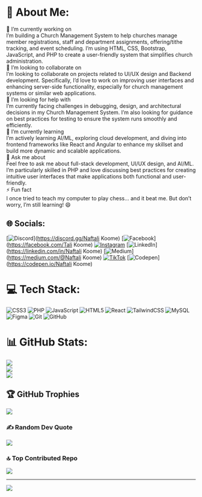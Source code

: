 # 💫 About Me:
🔭 I’m currently working on<br>I’m building a Church Management System to help churches manage member registrations, staff and department assignments, offering/tithe tracking, and event scheduling. I’m using HTML, CSS, Bootstrap, JavaScript, and PHP to create a user-friendly system that simplifies church administration.<br>👯 I’m looking to collaborate on<br>I’m looking to collaborate on projects related to UI/UX design and Backend development. Specifically, I’d love to work on improving user interfaces and enhancing server-side functionality, especially for church management systems or similar web applications.<br>🤝 I’m looking for help with<br>I’m currently facing challenges in debugging, design, and architectural decisions in my Church Management System. I’m also looking for guidance on best practices for testing to ensure the system runs smoothly and efficiently.<br>🌱 I’m currently learning<br>I’m actively learning AI/ML, exploring cloud development, and diving into frontend frameworks like React and Angular to enhance my skillset and build more dynamic and scalable applications.<br>💬 Ask me about<br>Feel free to ask me about full-stack development, UI/UX design, and AI/ML. I’m particularly skilled in PHP and love discussing best practices for creating intuitive user interfaces that make applications both functional and user-friendly.<br>⚡ Fun fact<br>I once tried to teach my computer to play chess… and it beat me. But don’t worry, I’m still learning! 😄


## 🌐 Socials:
[![Discord](https://img.shields.io/badge/Discord-%237289DA.svg?logo=discord&logoColor=white)](https://discord.gg/Naftali Koome) [![Facebook](https://img.shields.io/badge/Facebook-%231877F2.svg?logo=Facebook&logoColor=white)](https://facebook.com/Tali Koome) [![Instagram](https://img.shields.io/badge/Instagram-%23E4405F.svg?logo=Instagram&logoColor=white)](https://instagram.com/naftali.k.akama) [![LinkedIn](https://img.shields.io/badge/LinkedIn-%230077B5.svg?logo=linkedin&logoColor=white)](https://linkedin.com/in/Naftali Koome) [![Medium](https://img.shields.io/badge/Medium-12100E?logo=medium&logoColor=white)](https://medium.com/@Naftali Koome) [![TikTok](https://img.shields.io/badge/TikTok-%23000000.svg?logo=TikTok&logoColor=white)](https://tiktok.com/@ruciukoome62) [![Codepen](https://img.shields.io/badge/Codepen-000000?style=for-the-badge&logo=codepen&logoColor=white)](https://codepen.io/Naftali Koome) 

# 💻 Tech Stack:
 ![CSS3](https://img.shields.io/badge/css3-%231572B6.svg?style=for-the-badge&logo=css3&logoColor=white) ![PHP](https://img.shields.io/badge/php-%23777BB4.svg?style=for-the-badge&logo=php&logoColor=white)  ![JavaScript](https://img.shields.io/badge/javascript-%23323330.svg?style=for-the-badge&logo=javascript&logoColor=%23F7DF1E) ![HTML5](https://img.shields.io/badge/html5-%23E34F26.svg?style=for-the-badge&logo=html5&logoColor=white) ![React](https://img.shields.io/badge/react-%2320232a.svg?style=for-the-badge&logo=react&logoColor=%2361DAFB) ![TailwindCSS](https://img.shields.io/badge/tailwindcss-%2338B2AC.svg?style=for-the-badge&logo=tailwind-css&logoColor=white) ![MySQL](https://img.shields.io/badge/mysql-4479A1.svg?style=for-the-badge&logo=mysql&logoColor=white) ![Figma](https://img.shields.io/badge/figma-%23F24E1E.svg?style=for-the-badge&logo=figma&logoColor=white)   ![Git](https://img.shields.io/badge/git-%23F05033.svg?style=for-the-badge&logo=git&logoColor=white) ![GitHub](https://img.shields.io/badge/github-%23121011.svg?style=for-the-badge&logo=github&logoColor=white) 
# 📊 GitHub Stats:
![](https://github-readme-stats.vercel.app/api?username=Tali1911&theme=dark&hide_border=false&include_all_commits=false&count_private=false)<br/>
![](https://github-readme-streak-stats.herokuapp.com/?user=Tali1911&theme=dark&hide_border=false)<br/>
![](https://github-readme-stats.vercel.app/api/top-langs/?username=Tali1911&theme=dark&hide_border=false&include_all_commits=false&count_private=false&layout=compact)

## 🏆 GitHub Trophies
![](https://github-profile-trophy.vercel.app/?username=Tali1911&theme=radical&no-frame=true&no-bg=false&margin-w=4)

### ✍️ Random Dev Quote
![](https://quotes-github-readme.vercel.app/api?type=horizontal&theme=radical)

### 🔝 Top Contributed Repo
![](https://github-contributor-stats.vercel.app/api?username=Tali1911&limit=5&theme=dark&combine_all_yearly_contributions=true)

---
[![](https://visitcount.itsvg.in/api?id=Tali1911&icon=0&color=0)](https://visitcount.itsvg.in)

<!-- Proudly created with GPRM ( https://gprm.itsvg.in ) -->
